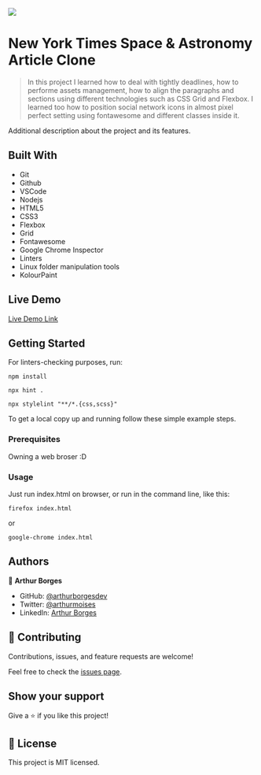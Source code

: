 ![](https://img.shields.io/badge/Microverse-blueviolet)

# New York Times Space & Astronomy Article Clone

> In this project I learned how to deal with tightly deadlines, how to performe assets management, how to align the paragraphs and sections using different technologies such as CSS Grid and Flexbox. I learned too how to position social network icons in almost pixel perfect setting using fontawesome and different classes inside it.

Additional description about the project and its features.

## Built With

- Git
- Github
- VSCode
- Nodejs
- HTML5
- CSS3
- Flexbox
- Grid
- Fontawesome
- Google Chrome Inspector
- Linters
- Linux folder manipulation tools
- KolourPaint

## Live Demo

[Live Demo Link](https://arthurborgesdev.github.io/nytimes-article-page/)


## Getting Started

For linters-checking purposes, run:

`npm install`

`npx hint .`

`npx stylelint "**/*.{css,scss}"`


To get a local copy up and running follow these simple example steps.

### Prerequisites

Owning a web broser :D

### Usage

Just run index.html on browser, or run in the command line, like this:

`firefox index.html`

or

`google-chrome index.html`


## Authors

👤 **Arthur Borges**

- GitHub: [@arthurborgesdev](https://github.com/arthurborgesdev)
- Twitter: [@arthurmoises](https://twitter.com/arthurmoises)
- LinkedIn: [Arthur Borges](https://linkedin.com/in/arthurmoises)


## 🤝 Contributing

Contributions, issues, and feature requests are welcome!

Feel free to check the [issues page](issues/).

## Show your support

Give a ⭐️ if you like this project!

## 📝 License

This project is MIT licensed.